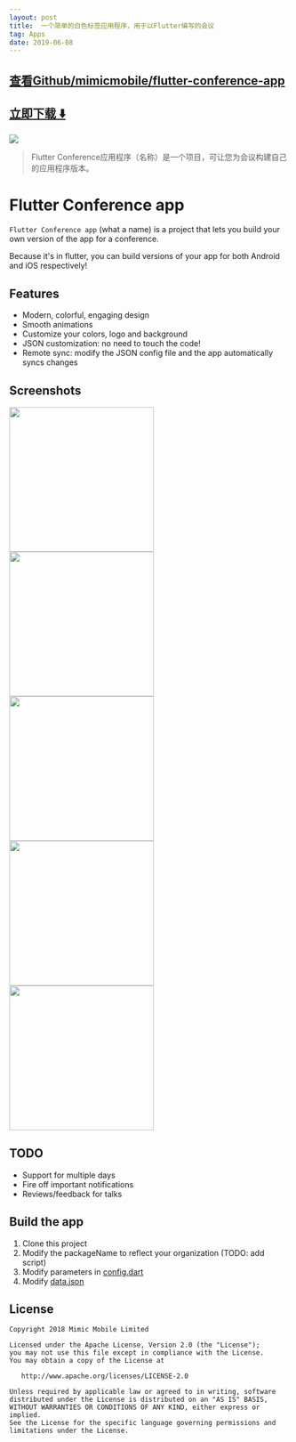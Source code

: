 ```yaml
---
layout: post
title:  一个简单的白色标签应用程序，用于以Flutter编写的会议
tag: Apps
date: 2019-06-08
---
```


 

## [查看Github/mimicmobile/flutter-conference-app](http://github.com/mimicmobile/flutter-conference-app)
## [立即下载 ️⬇️ ](https://codeload.github.com/mimicmobile/flutter-conference-app/zip/master) 


 
![](https://flutterawesome.com/content/images/2018/10/flutter-conference-app.jpg)
 
>
> Flutter Conference应用程序（名称）是一个项目，可让您为会议构建自己的应用程序版本。
>

 
# Flutter Conference app

`Flutter Conference app` (what a name) is a project that lets you build your own version of the app for a conference.

Because it's in flutter, you can build versions of your app for both Android and iOS respectively!


## Features
- Modern, colorful, engaging design
- Smooth animations
- Customize your colors, logo and background
- JSON customization: no need to touch the code!
- Remote sync: modify the JSON config file and the app automatically syncs changes

## Screenshots
<a href="screenshots/schedule.jpg"><img src="https://raw.githubusercontent.com/mimicmobile/flutter-conference-app/master/screenshots/schedule.jpg" width="260"/></a>
<a href="screenshots/speakers.jpg"><img src="https://raw.githubusercontent.com/mimicmobile/flutter-conference-app/master/screenshots/speakers.jpg" width="260"/></a>
<a href="screenshots/about.jpg"><img src="https://raw.githubusercontent.com/mimicmobile/flutter-conference-app/master/screenshots/about.jpg" width="260"/></a>
<a href="screenshots/talk.jpg"><img src="https://raw.githubusercontent.com/mimicmobile/flutter-conference-app/master/screenshots/talk.jpg" width="260"/></a>
<a href="screenshots/speaker.jpg"><img src="https://raw.githubusercontent.com/mimicmobile/flutter-conference-app/master/screenshots/speaker.jpg" width="260"/></a>

## TODO
- Support for multiple days
- Fire off important notifications
- Reviews/feedback for talks

## Build the app

1. Clone this project
2. Modify the packageName to reflect your organization (TODO: add script)
3. Modify parameters in [config.dart](lib/config.dart)
4. Modify [data.json](json/data.json)

## License

    Copyright 2018 Mimic Mobile Limited

    Licensed under the Apache License, Version 2.0 (the "License");
    you may not use this file except in compliance with the License.
    You may obtain a copy of the License at

       http://www.apache.org/licenses/LICENSE-2.0

    Unless required by applicable law or agreed to in writing, software
    distributed under the License is distributed on an "AS IS" BASIS,
    WITHOUT WARRANTIES OR CONDITIONS OF ANY KIND, either express or implied.
    See the License for the specific language governing permissions and
    limitations under the License.

